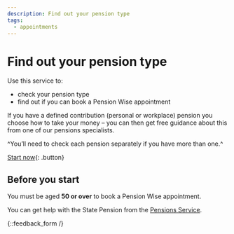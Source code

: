 ```yaml
---
description: Find out your pension type
tags:
  - appointments
---
```


# Find out your pension type

Use this service to:

- check your pension type
- find out if you can book a Pension Wise appointment

If you have a defined contribution (personal or workplace) pension you choose how to take your money – you can then get free guidance about this from one of our pensions specialists.

^You’ll need to check each pension separately if you have more than one.^

[Start now](/pension-type-tool/question-1){: .button}

## Before you start

You must be aged **50 or over** to book a Pension Wise appointment.

You can get help with the State Pension from the [Pensions Service](http://www.gov.uk/contact-pension-service).

{::feedback_form /}
